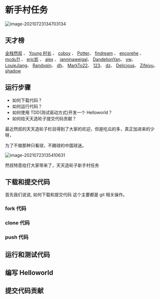 # 新手村任务

![image-20210723134703134](https://gitee.com/josephxia/picgo/raw/master/juejin/image-20210723134703134.png)

## 天才榜

[全栈然叔](https://github.com/su37josephxia) 、
[Young 村长](https://github.com/57code) 、
[coboy](https://github.com/amebyte) 、
[Potter](https://github.com/yxw007)、
[findream](https://github.com/224137748) 、
[encorehe](https://github.com/encorehe) 、
[mcdu11](https://github.com/mcdu11) 、
[eric凯](https://github.com/yk-knight) 、
[alex](https://github.com/alexgy1) 、
[janninaweigal](https://github.com/janninaweigal)、
[DandelionYan](https://github.com/DandelionYan)、
[yw](https://github.com/yanwufly)、
[LouieJiang](https://github.com/LouieJiang)、
[Randyqin](https://github.com/qinran0423)、
[dh](https://github.com/xf017946)、
[MarkTo22](https://github.com/MarkTo22)、
[123](https://github.com/141110126/)、
[dz](https://github.com/dongson001/)、
[Delicious](https://github.com/17318061024)、
[Zifeiyu](https://github.com/zifeiyu666)、
[shadow](https://github.com/Mr-House)

## 运行步骤

* 如何下载代码？
* 如何运行代码？
* 如何使用 TDD(测试驱动方式)开发一个 Helloworld？
* 如何给天天造轮子提交代码贡献？

最近然叔的天天造轮子栏目得到了大家的欢迎，但是吃瓜的多，真正加进来的少呀，

为了不做那种只看球，不踢球的中国球迷。

![image-20210723135410631](https://gitee.com/josephxia/picgo/raw/master/juejin/image-20210723135410631.png)

然叔特意给打大家带来了，天天造轮子新手村任务

## 下载和提交代码

首先我们说说, 如何下载和提交代码 这个主要都是 git 相关操作。

### fork 代码

### clone 代码

### push 代码

## 运行和测试代码

## 编写 Helloworld

## 提交代码贡献
